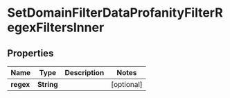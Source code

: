 

# SetDomainFilterDataProfanityFilterRegexFiltersInner


## Properties

| Name | Type | Description | Notes |
|------------ | ------------- | ------------- | -------------|
|**regex** | **String** |  |  [optional] |



